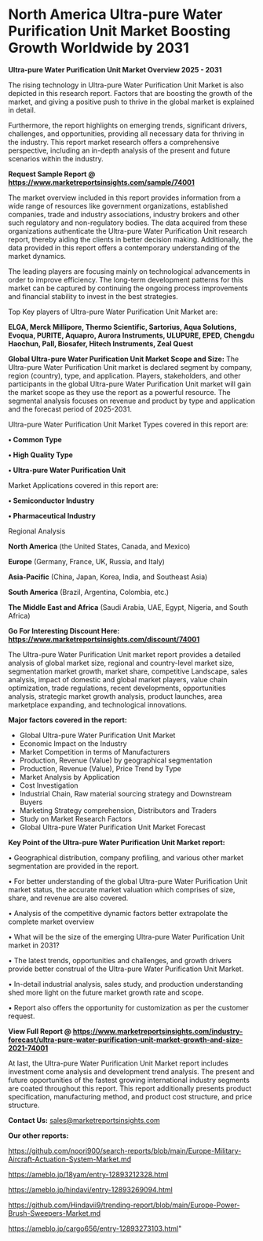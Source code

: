 # North America Ultra-pure Water Purification Unit Market Boosting Growth Worldwide by 2031

<Strong> Ultra-pure Water Purification Unit Market Overview 2025 - 2031</strong>

The rising technology in Ultra-pure Water Purification Unit Market is also depicted in this research report. Factors that are boosting the growth of the market, and giving a positive push to thrive in the global market is explained in detail.

Furthermore, the report highlights on emerging trends, significant drivers, challenges, and opportunities, providing all necessary data for thriving in the industry. This report market research offers a comprehensive perspective, including an in-depth analysis of the present and future scenarios within the industry.

<strong>Request Sample Report @ <a href=https://www.marketreportsinsights.com/sample/74001>https://www.marketreportsinsights.com/sample/74001</a></strong>

The market overview included in this report provides information from a wide range of resources like government organizations, established companies, trade and industry associations, industry brokers and other such regulatory and non-regulatory bodies. The data acquired from these organizations authenticate the Ultra-pure Water Purification Unit research report, thereby aiding the clients in better decision making. Additionally, the data provided in this report offers a contemporary understanding of the market dynamics.

The leading players are focusing mainly on technological advancements in order to improve efficiency. The long-term development patterns for this market can be captured by continuing the ongoing process improvements and financial stability to invest in the best strategies.

Top Key players of Ultra-pure Water Purification Unit Market are:

<strong>ELGA, Merck Millipore, Thermo Scientific, Sartorius, Aqua Solutions, Evoqua, PURITE, Aquapro, Aurora Instruments, ULUPURE, EPED, Chengdu Haochun, Pall, Biosafer, Hitech Instruments, Zeal Quest</strong>

<strong><b>Global Ultra-pure Water Purification Unit Market Scope and Size:</b></strong>
The Ultra-pure Water Purification Unit market is declared segment by company, region (country), type, and application. Players, stakeholders, and other participants in the global Ultra-pure Water Purification Unit market will gain the market scope as they use the report as a powerful resource. The segmental analysis focuses on revenue and product by type and application and the forecast period of 2025-2031.

Ultra-pure Water Purification Unit Market Types covered in this report are:

<strong>• Common Type

• High Quality Type

• Ultra-pure Water Purification Unit</strong>

Market Applications covered in this report are:

<strong>• Semiconductor Industry

• Pharmaceutical Industry</strong> 

Regional Analysis

<strong>North America</strong> (the United States, Canada, and Mexico)

<strong>Europe</strong> (Germany, France, UK, Russia, and Italy)

<strong>Asia-Pacific</strong> (China, Japan, Korea, India, and Southeast Asia)

<strong>South America</strong> (Brazil, Argentina, Colombia, etc.)

<strong>The Middle East and Africa</strong> (Saudi Arabia, UAE, Egypt, Nigeria, and South Africa)

<strong>Go For Interesting Discount Here: <a href=https://www.marketreportsinsights.com/discount/74001>https://www.marketreportsinsights.com/discount/74001</a></strong>

The Ultra-pure Water Purification Unit market report provides a detailed analysis of global market size, regional and country-level market size, segmentation market growth, market share, competitive Landscape, sales analysis, impact of domestic and global market players, value chain optimization, trade regulations, recent developments, opportunities analysis, strategic market growth analysis, product launches, area marketplace expanding, and technological innovations.

<strong><b>Major factors covered in the report:</b></strong>
<ul>
  <li>Global Ultra-pure Water Purification Unit Market </li>
  <li>Economic Impact on the Industry</li>
  <li>Market Competition in terms of Manufacturers</li>
  <li>Production, Revenue (Value) by geographical segmentation</li>
  <li>Production, Revenue (Value), Price Trend by Type</li>
  <li>Market Analysis by Application</li>
  <li>Cost Investigation</li>
  <li>Industrial Chain, Raw material sourcing strategy and Downstream Buyers</li>
  <li>Marketing Strategy comprehension, Distributors and Traders</li>
  <li>Study on Market Research Factors</li>
  <li>Global Ultra-pure Water Purification Unit Market Forecast</li>
</ul>

<strong><b>Key Point of the Ultra-pure Water Purification Unit Market report:</b></strong>

• Geographical distribution, company profiling, and various other market segmentation are provided in the report.

• For better understanding of the global Ultra-pure Water Purification Unit market status, the accurate market valuation which comprises of size, share, and revenue are also covered.

• Analysis of the competitive dynamic factors better extrapolate the complete market overview

• What will be the size of the emerging Ultra-pure Water Purification Unit market in 2031?

• The latest trends, opportunities and challenges, and growth drivers provide better construal of the Ultra-pure Water Purification Unit Market.

• In-detail industrial analysis, sales study, and production understanding shed more light on the future market growth rate and scope.

• Report also offers the opportunity for customization as per the customer request.

<strong><b>View Full Report @ <a href=https://www.marketreportsinsights.com/industry-forecast/ultra-pure-water-purification-unit-market-growth-and-size-2021-74001>https://www.marketreportsinsights.com/industry-forecast/ultra-pure-water-purification-unit-market-growth-and-size-2021-74001</a></b></strong>


At last, the Ultra-pure Water Purification Unit Market report includes investment come analysis and development trend analysis. The present and future opportunities of the fastest growing international industry segments are coated throughout this report. This report additionally presents product specification, manufacturing method, and product cost structure, and price structure.

<strong>Contact Us:</strong>
sales@marketreportsinsights.com

<strong>Our other reports:</strong>

<a href=https://github.com/noori900/search-reports/blob/main/Europe-Military-Aircraft-Actuation-System-Market.md>https://github.com/noori900/search-reports/blob/main/Europe-Military-Aircraft-Actuation-System-Market.md</a>

<a href=https://ameblo.jp/18yam/entry-12893212328.html>https://ameblo.jp/18yam/entry-12893212328.html</a>

<a href=https://ameblo.jp/hindavi/entry-12893269094.html>https://ameblo.jp/hindavi/entry-12893269094.html</a>

<a href=https://github.com/Hindavii9/trending-report/blob/main/Europe-Power-Brush-Sweepers-Market.md>https://github.com/Hindavii9/trending-report/blob/main/Europe-Power-Brush-Sweepers-Market.md</a>

<a href=https://ameblo.jp/cargo656/entry-12893273103.html>https://ameblo.jp/cargo656/entry-12893273103.html</a>"
